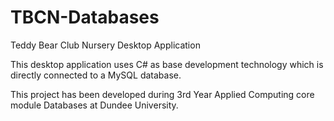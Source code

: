 TBCN-Databases
==============
Teddy Bear Club Nursery Desktop Application

This desktop application uses C# as base development technology which is directly connected to a MySQL database.

This project has been developed during 3rd Year Applied Computing core module Databases at Dundee University.
